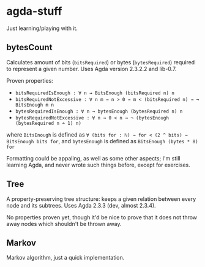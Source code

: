 agda-stuff
==========
Just learning/playing with it.

bytesCount
----------
Calculates amount of bits (`bitsRequired`) or bytes (`bytesRequired`)
required to represent a given number. Uses Agda version 2.3.2.2 and
lib-0.7.

 Proven properties:

- `bitsRequiredIsEnough : ∀ n → BitsEnough (bitsRequired n) n`
- `bitsRequiredNotExcessive : ∀ n m → n > 0 → m < (bitsRequired n) → ¬ BitsEnough m n`
- `bytesRequiredIsEnough : ∀ n → bytesEnough (bytesRequired n) n`
- `bytesRequiredNotExcessive : ∀ n → 0 < n → ¬ (bytesEnough (bytesRequired n ∸ 1) n)`

where `BitsEnough` is defined as `∀ (bits for : ℕ) → for < (2 ^ bits)
→ BitsEnough bits for`, and `bytesEnough` is defined as `BitsEnough
(bytes * 8) for`

Formatting could be appaling, as well as some other aspects; I'm still
learning Agda, and never wrote such things before, except for
exercises.

Tree
----
A property-preserving tree structure: keeps a given relation between
every node and its subtrees. Uses Agda 2.3.3 (dev, almost 2.3.4).

No properties proven yet, though it'd be nice to prove that it does
not throw away nodes which shouldn't be thrown away.

Markov
------
Markov algorithm, just a quick implementation.
